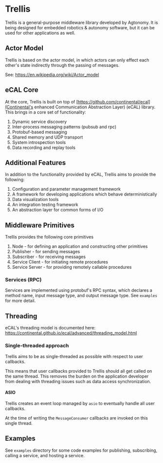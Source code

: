 # Trellis
Trellis is a general-purpose middleware library developed by Agtonomy. It is
being designed for embedded robotics & autonomy software, but it can be used
for other applications as well.

## Actor Model
Trellis is based on the actor model, in which actors can only effect each other's
state indirectly through the passing of messages.

See: https://en.wikipedia.org/wiki/Actor_model

## eCAL Core
At the core, Trellis is built on top of [https://github.com/continental/ecal](Continental's enhanced Communication Abstraction Layer) (eCAL) library. This brings in a core set of functionality:

1. Dynamic service discovery
1. Inter-process messaging patterns (pubsub and rpc)
1. Protobuf-based messaging
1. Shared memory and UDP transport
1. System introspection tools
1. Data recording and replay tools

## Additional Features
In addition to the functionality provided by eCAL, Trellis aims to provide
the following:

1. Configuration and parameter management framework
1. A framework for developing applications which behave deterministically
1. Data visualization tools
1. An integration testing framework
1. An abstraction layer for common forms of I/O

## Middleware Primitives
Trellis provides the following core primitives

1. Node - for defining an application and constructing other primitives
1. Publisher - for sending messages
1. Subscriber - for receiving messages
1. Service Client - for initiating remote procedures
1. Service Server - for providing remotely callable procedures

### Services (RPC)
Services are implemented using protobuf's RPC syntax, which declares a method
name, input message type, and output message type. See `examples` for more detail.

## Threading
eCAL's threading model is documented here: https://continental.github.io/ecal/advanced/threading_model.html

### Single-threaded approach
Trellis aims to be as single-threaded as possible with respect to user callbacks.

This means that user callbacks provided to Trellis should all get called on the
same thread. This removes the burden on the application developer from dealing
with threading issues such as data access synchronization.

#### ASIO
Trellis creates an event loop managed by `asio` to eventually handle all user
callbacks.

At the time of writing the `MessageConsumer` callbacks are invoked on this single
thread.

## Examples
See `examples` directory for some code examples for publishing, subscribing, calling
a service, and hosting a service.
